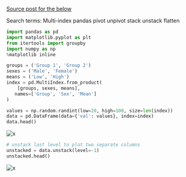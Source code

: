 [Source post for the below](https://stackoverflow.com/questions/31845258/pandas-multi-index-plotting)

Search terms: Multi-index pandas pivot unpivot stack unstack flatten

```python
import pandas as pd
import matplotlib.pyplot as plt
from itertools import groupby
import numpy as np 
%matplotlib inline

groups = ('Group 1', 'Group 2')
sexes = ('Male', 'Female')
means = ('Low', 'High')
index = pd.MultiIndex.from_product(
    [groups, sexes, means], 
   names=['Group', 'Sex', 'Mean']
)

values = np.random.randint(low=20, high=100, size=len(index))
data = pd.DataFrame(data={'val': values}, index=index)
data.head()
```
![x](https://i.imgur.com/hiCyvSe.png)

```python
# unstack last level to plot two separate columns
unstacked = data.unstack(level=-1)
unstacked.head()
```
![x](https://i.imgur.com/PIlJTaM.png)
